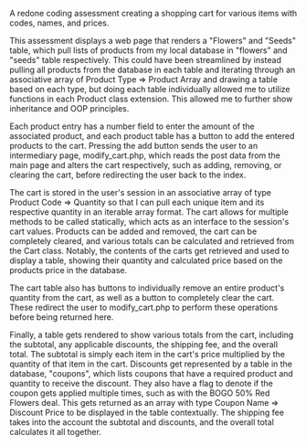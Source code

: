 A redone coding assessment creating a shopping cart for various items with codes, names, and prices.

This assessment displays a web page that renders a "Flowers" and "Seeds" table, which pull lists of products from my local database in "flowers" and "seeds" table respectively. This could have been streamlined by instead pulling all products from the database in each table and iterating through an associative array of Product Type => Product Array and drawing a table based on each type, but doing each table individually allowed me to utilize functions in each Product class extension. This allowed me to further show inheritance and OOP principles.

Each product entry has a number field to enter the amount of the associated product, and each product table has a button to add the entered products to the cart. Pressing the add button sends the user to an intermediary page, modify_cart.php, which reads the post data from the main page and alters the cart respectively, such as adding, removing, or clearing the cart, before redirecting the user back to the index.

The cart is stored in the user's session in an associative array of type Product Code => Quantity so that I can pull each unique item and its respective quantity in an iterable array format. The cart allows for multiple methods to be called statically, which acts as an interface to the session's cart values. Products can be added and removed, the cart can be completely cleared, and various totals can be calculated and retrieved from the Cart class. Notably, the contents of the carts get retrieved and used to display a table, showing their quantity and calculated price based on the products price in the database.

The cart table also has buttons to individually remove an entire product's quantity from the cart, as well as a button to completely clear the cart. These redirect the user to modify_cart.php to perform these operations before being returned here.

Finally, a table gets rendered to show various totals from the cart, including the subtotal, any applicable discounts, the shipping fee, and the overall total. The subtotal is simply each item in the cart's price multiplied by the quantity of that item in the cart. Discounts get represented by a table in the database, "coupons", which lists coupons that have a required product and quantity to receive the discount. They also have a flag to denote if the coupon gets applied multiple times, such as with the BOGO 50% Red Flowers deal. This gets returned as an array with type Coupon Name => Discount Price to be displayed in the table contextually. The shipping fee takes into the account the subtotal and discounts, and the overall total calculates it all together.